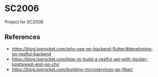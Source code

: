 # SC2006
Project for SC2006

## References
- https://blog.logrocket.com/why-use-go-backend-flutter/#developing-go-restful-backend
- https://blog.logrocket.com/how-to-build-a-restful-api-with-docker-postgresql-and-go-chi/
- https://blog.logrocket.com/building-microservices-go-fiber/
